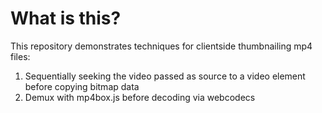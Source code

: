 # What is this?
This repository demonstrates techniques for clientside thumbnailing mp4 files:

1. Sequentially seeking the video passed as source to a video element before copying bitmap data
2. Demux with mp4box.js before decoding via webcodecs
